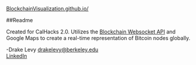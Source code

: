 [BlockchainVisualization.github.io/](http://blockchainvisualization.github.io/)

##Readme

Created for CalHacks 2.0. Utilizes the [Blockchain Websocket API](https://blockchain.info/api/api_websocket) and Google Maps to create a real-time representation of Bitcoin nodes globally.

-Drake Levy
<drakelevy@berkeley.edu>  
[LinkedIn](https://www.linkedin.com/in/drakelevy)  
